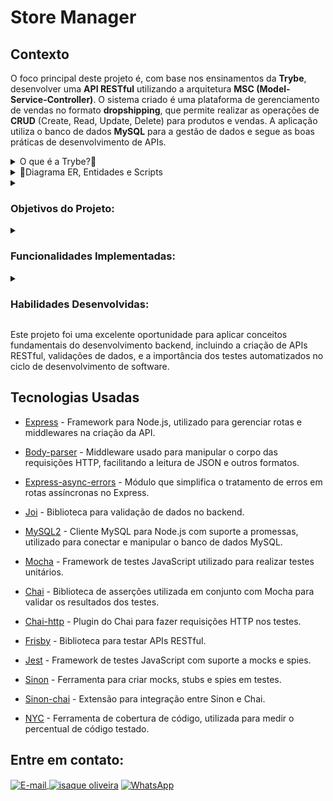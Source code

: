 # Store Manager

## Contexto

O foco principal deste projeto é, com base nos ensinamentos da **Trybe**, desenvolver uma **API RESTful** utilizando a arquitetura **MSC (Model-Service-Controller)**. O sistema criado é uma plataforma de gerenciamento de vendas no formato **dropshipping**, que permite realizar as operações de **CRUD** (Create, Read, Update, Delete) para produtos e vendas. A aplicação utiliza o banco de dados **MySQL** para a gestão de dados e segue as boas práticas de desenvolvimento de APIs.

<details>
  <summary>O que é a Trybe?🤔</summary>
  A Trybe é uma escola de desenvolvimento web genuinamente comprometida com o sucesso profissional de seus estudantes. Com o Modelo de Sucesso Compartilhado (MSC) oferecido pela Trybe Fintech, uma instituição financeira autorizada pelo Banco Central do Brasil, os alunos têm a opção de pagar apenas quando estiverem trabalhando.
</details>

<details>
  <summary>🎲Diagrama ER, Entidades e Scripts</summary>
  <div style="display:flex; justify-content:center;  align-items:center; width="100%">
  <img src="Preview/erStoreManager.png" alt="page1"/>
  </div>
</details>

<details>
  <summary><h3>Objetivos do Projeto:</h3></summary>

  1. **Desenvolvimento da API**:
   - Implementar endpoints para criar, listar, atualizar e deletar **produtos** e **vendas**.
   - A API é capaz de gerenciar produtos, permitindo que os usuários adicionem, visualizem, atualizem e removam produtos do banco de dados.
   - A API também oferece funcionalidades de gerenciamento de vendas, permitindo registrar múltiplos produtos em uma venda e acompanhar os detalhes das transações.

2. **Arquitetura MSC**:
   - Seguindo o padrão **MSC**, a aplicação foi organizada em três camadas principais:
     - **Model**: Responsável por interagir com o banco de dados.
     - **Service**: Contém a lógica de negócios e validações.
     - **Controller**: Recebe as requisições e envia as respostas ao cliente.
   
3. **Validações e Regras de Negócio**:
   - Foram implementadas diversas validações para garantir a consistência dos dados. Os endpoints de produtos e vendas validam o corpo da requisição antes de acessar o banco de dados, garantindo que as informações enviadas pelos clientes estejam corretas.

4. **Testes Automatizados**:
   - Um dos grandes focos deste projeto foi a implementação de **testes automatizados**. A aplicação foi testada para garantir a cobertura mínima exigida, com testes unitários escritos para cobrir todas as camadas da aplicação.
   - Os testes foram implementados utilizando a ferramenta **Mocha**, e mockando o banco de dados nas camadas de model.
</details>

<details>
  <summary><h3>Funcionalidades Implementadas:</h3></summary>

  
- **Produtos**:
  - **GET /products**: Retorna todos os produtos cadastrados no banco de dados.
  - **GET /products/:id**: Retorna o produto com o ID fornecido na URL.
  - **POST /products**: Cadastra um novo produto no banco de dados.
  - **PUT /products/:id**: Atualiza um produto existente.
  - **DELETE /products/:id**: Remove um produto com base no ID fornecido.

- **Vendas**:
  - **GET /sales**: Retorna todas as vendas registradas.
  - **GET /sales/:id**: Retorna uma venda específica pelo ID.
  - **POST /sales**: Cadastra uma nova venda, permitindo registrar múltiplos produtos.
  - **DELETE /sales/:id**: Remove uma venda com base no ID fornecido.
</details>

<details>
  <summary><h3>Habilidades Desenvolvidas:</h3></summary>

  
- **API RESTful**: Desenvolvimento de uma API seguindo os padrões REST, utilizando **Node.js** e **Express**.
- **Arquitetura MSC**: Organização da aplicação em camadas (Model-Service-Controller), separando responsabilidades e melhorando a manutenção do código.
- **MySQL**: Utilização de um banco de dados relacional para armazenar e manipular informações de produtos e vendas.
- **Validações e Testes**: Implementação de validações para garantir a integridade dos dados e desenvolvimento de testes unitários para cobrir o comportamento da aplicação.
- **Testes Automatizados**: Utilização do **Mocha** para testar as funcionalidades da API, com foco em cobrir as camadas da aplicação e simular interações com o banco de dados.
</details>

Este projeto foi uma excelente oportunidade para aplicar conceitos fundamentais do desenvolvimento backend, incluindo a criação de APIs RESTful, validações de dados, e a importância dos testes automatizados no ciclo de desenvolvimento de software.


## Tecnologias Usadas


- [Express](https://expressjs.com/) - Framework para Node.js, utilizado para gerenciar rotas e middlewares na criação da API.
- [Body-parser](https://www.npmjs.com/package/body-parser) - Middleware usado para manipular o corpo das requisições HTTP, facilitando a leitura de JSON e outros formatos.
- [Express-async-errors](https://www.npmjs.com/package/express-async-errors) - Módulo que simplifica o tratamento de erros em rotas assíncronas no Express.
- [Joi](https://joi.dev/) - Biblioteca para validação de dados no backend.
- [MySQL2](https://www.npmjs.com/package/mysql2) - Cliente MySQL para Node.js com suporte a promessas, utilizado para conectar e manipular o banco de dados MySQL.
  
- [Mocha](https://mochajs.org/) - Framework de testes JavaScript utilizado para realizar testes unitários.
- [Chai](https://www.chaijs.com/) - Biblioteca de asserções utilizada em conjunto com Mocha para validar os resultados dos testes.
- [Chai-http](https://www.chaijs.com/plugins/chai-http/) - Plugin do Chai para fazer requisições HTTP nos testes.
- [Frisby](https://docs.frisbyjs.com/) - Biblioteca para testar APIs RESTful.
- [Jest](https://jestjs.io/) - Framework de testes JavaScript com suporte a mocks e spies.
- [Sinon](https://sinonjs.org/) - Ferramenta para criar mocks, stubs e spies em testes.
- [Sinon-chai](https://www.chaijs.com/plugins/sinon-chai/) - Extensão para integração entre Sinon e Chai.
- [NYC](https://www.npmjs.com/package/nyc) - Ferramenta de cobertura de código, utilizada para medir o percentual de código testado.


## Entre em contato:
<a href="mailto:zazac3179@gmail.com" target="_blank">
  <img align="center" src="https://img.shields.io/badge/Gmail-D14836?style=for-the-badge&logo=gmail&logoColor=white" alt="E-mail" height="40" width="auto" />
</a>
<a href="https://www.linkedin.com/in/isaque-s-oliveira/" target="blank"><img align="center" src="https://raw.githubusercontent.com/rahuldkjain/github-profile-readme-generator/master/src/images/icons/Social/linked-in-alt.svg" alt="isaque oliveira" height="30" width="40" /></a>
<a href="https://wa.me/5574981510614" target="blank"><img align="center" src="https://raw.githubusercontent.com/rahuldkjain/github-profile-readme-generator/master/src/images/icons/Social/whatsapp.svg" alt="WhatsApp" height="30" width="40" /></a>
